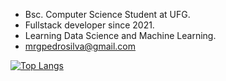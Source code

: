 - Bsc. Computer Science Student at UFG.  
- Fullstack developer since 2021.  
- Learning Data Science and Machine Learning.   
- mrgpedrosilva@gmail.com  
  
<!---
mrpedro567/mrpedro567 is a ✨ special ✨ repository because its `README.md` (this file) appears on your GitHub profile.
You can click the Preview link to take a look at your changes.
--->
<!---[![Anurag's GitHub stats](https://github-readme-stats.vercel.app/api?username=mrpedro567&theme=dracula&count_private=true&)](https://github.com/anuraghazra/github-readme-stats) --->
[![Top Langs](https://github-readme-stats.vercel.app/api/top-langs/?username=mrpedro567&layout=compact)](https://github.com/anuraghazra/github-readme-stats)

